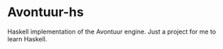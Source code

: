 # Avontuur-hs

Haskell implementation of the Avontuur engine. Just a project for me to learn
Haskell.
